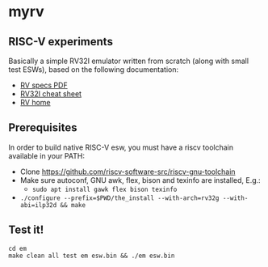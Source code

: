 # myrv

## RISC-V experiments
Basically a simple RV32I emulator written from scratch (along with small test ESWs), based on the following documentation:
- [RV specs PDF](https://github.com/riscv/riscv-isa-manual/releases/download/Ratified-IMAFDQC/riscv-spec-20191213.pdf)
- [RV32I cheat sheet](https://metalcode.eu/2019-12-06-rv32i.html)
- [RV home](https://riscv.org/technical/specifications/)

## Prerequisites
In order to build native RISC-V esw, you must have a riscv toolchain available in your PATH:
- Clone https://github.com/riscv-software-src/riscv-gnu-toolchain
- Make sure autoconf, GNU awk, flex, bison and texinfo are installed, E.g.:
  - `sudo apt install gawk flex bison texinfo`
- `./configure --prefix=$PWD/the_install --with-arch=rv32g --with-abi=ilp32d && make`

## Test it!
```
cd em
make clean all test em esw.bin && ./em esw.bin
```
